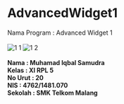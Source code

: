 # AdvancedWidget1

Nama Program : Advanced Widget 1
<br>
<br>
![1 1](https://cloud.githubusercontent.com/assets/21413338/18697423/3eb5095a-7feb-11e6-9152-9eb7c0594cd3.jpeg)
![1 2](https://cloud.githubusercontent.com/assets/21413338/18697424/3ee54746-7feb-11e6-9b5c-8534d4d43f7f.jpeg)<br>
<br>
<b>Nama : Muhamad Iqbal Samudra <br>
Kelas : XI RPL 5 <br>
No Urut : 20 <br>
NIS : 4762/1481.070 <br>
Sekolah : SMK Telkom Malang</b>
